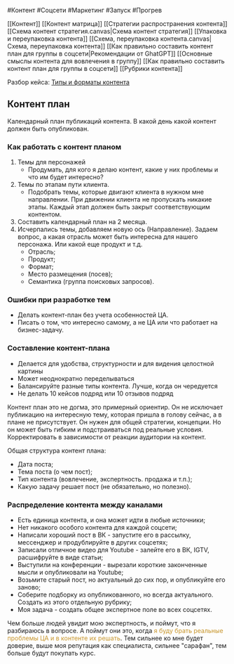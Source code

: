 #Контент #Соцсети #Маркетинг #Запуск #Прогрев 

[[Контент]]
[[Контент матрица]]
[[Стратегии распространения контента]]
[[Схема контент стратегия.canvas|Схема контент стратегия]]
[[Упаковка и переупаковка контента]]
[[Схема, переупаковка контента.canvas|Схема, переупаковка контента]]
[[Как правильно составить контент план для группы в соцсети|Рекомендации от GhatGPT]]
[[Основные смыслы контента для вовлечения в группу]]
[[Как правильно составить контент план для группы в соцсети]]
[[Рубрики контента]]

Разбор кейса: [Типы и форматы контента](https://disk.yandex.ru/i/bIv3O54Ov-xyNQ)

## Контент план
Календарный план публикаций контента.
В какой день какой контент должен быть опубликован.

### Как работать с контент планом
1. Темы для персонажей
	- Продумать, для кого я делаю контент, какие у них проблемы и что им будет интересно?
2. Темы по этапам пути клиента.
	- Подобрать темы, которые двигают клиента в нужном мне направлении. При движении клиента не пропускать никакие этапы. Каждый этап должен быть закрыт соответствующим контентом.
3. Составить календарный план на 2 месяца.
4. Исчерпались темы, добавляем новую ось (Направление). Задаем вопрос, а какая отрасль может быть интересна для нашего персонажа. Или какой еще продукт и т.д.
	- Отрасль;
	- Продукт;
	- Формат;
	- Место размещения (посев);
	- Семантика (группа поисковых запросов).

### Ошибки при разработке тем
- Делать контент-план без учета особенностей ЦА.
- Писать о том, что интересно самому, а не ЦА или что работает на бизнес-задачу.


### Составление контент-плана
- Делается для удобства, структурности и для видения целостной картины
- Может неоднократно переделываться
- Балансируйте разные типы контента. Лучше, когда он чередуется
- Не делать 10 кейсов подряд или 10 отзывов подряд

Контент план это не догма, это примерный ориентир. Он не исключает публикацию на интересную тему, которая пришла в голову сейчас, а в плане не присутствует. Он нужен для общей стратегии, концепции. Но он может быть гибким и подстраиваться под реальные условия.
Корректировать в зависимости от реакции аудитории на контент.

Общая структура контент плана:
- Дата поста;
- Тема поста (о чем пост);
- Тип контента (вовлечение, экспертность. продажа и т.п.);
- Какую задачу решает пост (не обязательно, но полезно).

### Распределение контента между каналами
- Есть единица контента, и она может идти в любые источники;
- Нет никакого особого контента для каждой соцсети;
- Написали хороший пост в ВК - запустите его в рассылку, мессенджер и продублируйте в других соцсетях;
- Записали отличное видео для Youtube - залейте его в ВК, IGTV, расшифруйте в виде статьи;
- Выступили на конференции - вырезали короткие законченные мысли и опубликовали на Youtube;
- Возьмите старый пост, но актуальный до сих пор, и опубликуйте его заново;
- Соберите подборку из опубликованного, но всегда актуального. Создать из этого отдельную рубрику;
- Моя задача - создать общее экспертное поле во всех соцсетях.

Чем больше людей увидит мою экспертность, и поймут, что я разбираюсь в вопросе. А поймут они это, когда <span style='color:#c7952b'>я буду брать реальные проблемы ЦА и в контенте их решать</span>. Тем сильнее ко мне будет доверие, выше моя репутация как специалиста, сильнее "сарафан", тем больше будут покупать курс. 




